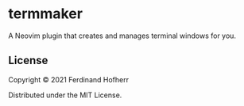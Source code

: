 # termmaker

A Neovim plugin that creates and manages terminal windows for you.

## License

Copyright © 2021 Ferdinand Hofherr

Distributed under the MIT License.
